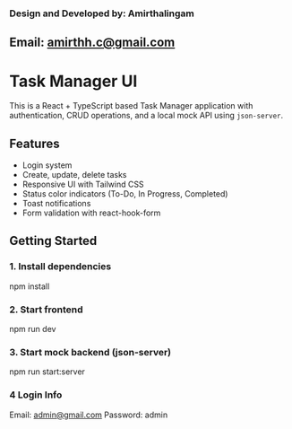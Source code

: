 ### Design and Developed by: Amirthalingam
## Email: amirthh.c@gmail.com

# Task Manager UI

This is a React + TypeScript based Task Manager application with authentication, CRUD operations, and a local mock API using `json-server`.

## Features

- Login system 
- Create, update, delete tasks
- Responsive UI with Tailwind CSS
- Status color indicators (To-Do, In Progress, Completed)
- Toast notifications
- Form validation with react-hook-form

## Getting Started

### 1. Install dependencies
 
npm install

### 2. Start frontend
npm run dev

### 3. Start mock backend (json-server)
npm run start:server

### 4 Login Info
Email: admin@gmail.com
Password: admin
